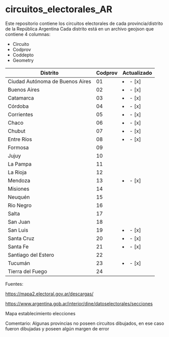 # circuitos_electorales_AR
Este repositorio contiene los circuitos electorales de cada provincia/distrito de la República Argentina
Cada distrito está en un archivo geojson que contiene 4 columnas:

* Circuito
* Codprov 
* Coddepto
*  Geometry


| Distrito  | Codprov | Actualizado |
| ------------- | ------------- | ------------- |
| Ciudad Autónoma de Buenos Aires  | 01  |<li> - [x] </li>|
| Buenos Aires | 02  |<li> - [x] </li>|
| Catamarca | 03  |<li> - [x] </li>|
| Córdoba | 04  |<li> - [x] </li>|
| Corrientes | 05  |<li> - [x] </li>|
| Chaco | 06  |<li> - [x] </li>|
| Chubut | 07  |<li> - [x] </li>|
| Entre Ríos | 08  |<li> - [x] </li>|
| Formosa | 09  | |
| Jujuy | 10 | |
| La Pampa | 11 | |
| La Rioja | 12  | |
| Mendoza | 13  |<li> - [x] </li>|
| Misiones | 14  | |
| Neuquén | 15  | |
| Rio Negro | 16  | |
| Salta | 17  | |
| San Juan | 18  | |
| San Luis | 19  |<li> - [x] </li>|
| Santa Cruz | 20  |<li> - [x] </li>|
| Santa Fe | 21 |<li> - [x] </li>|
| Santiago del Estero | 22 | |
| Tucumán | 23  |<li> - [x] </li>|
| Tierra del Fuego | 24  | |

Fuentes:

https://mapa2.electoral.gov.ar/descargas/ 

https://www.argentina.gob.ar/interior/dine/datoselectorales/secciones

Mapa establecimiento elecciones 

Comentario:
Algunas provincias no poseen circuitos dibujados, en ese caso fueron dibujadas y poseen algún margen de error
